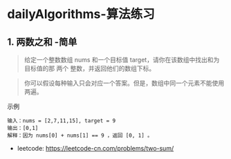 # dailyAlgorithms-算法练习

## 1. 两数之和 -简单
> 给定一个整数数组 nums 和一个目标值 target，请你在该数组中找出和为目标值的那 两个 整数，并返回他们的数组下标。

> 你可以假设每种输入只会对应一个答案。但是，数组中同一个元素不能使用两遍。

示例

```
输入：nums = [2,7,11,15], target = 9
输出：[0,1]
解释：因为 nums[0] + nums[1] == 9 ，返回 [0, 1] 。
```

* leetcode: https://leetcode-cn.com/problems/two-sum/

